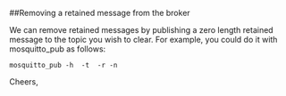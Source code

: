 ##Removing a retained message from the broker

<p>We can remove retained messages by publishing a zero length retained
message to the topic you wish to clear. For example, you could do it
with mosquitto_pub as follows:</p>

<code>mosquitto_pub -h <host> -t <topic> -r -n</code>

<p>Cheers,</p>
